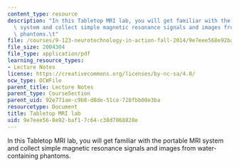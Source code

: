 ```yaml
---
content_type: resource
description: "In this Tabletop MRI lab, you will get familiar with the portable MRI\
  \ system and collect simple magnetic resonance signals and images from water-containing\
  \ phantoms.\t"
file: /courses/9-123-neurotechnology-in-action-fall-2014/9e7eee568e92baf17c64c38d7068828e_MIT9_123F14_Lab9.pdf
file_size: 2004304
file_type: application/pdf
learning_resource_types:
- Lecture Notes
license: https://creativecommons.org/licenses/by-nc-sa/4.0/
ocw_type: OCWFile
parent_title: Lecture Notes
parent_type: CourseSection
parent_uid: 92e771ae-c9b8-d8de-51ce-728fbb00e3ba
resourcetype: Document
title: Tabletop MRI lab
uid: 9e7eee56-8e92-baf1-7c64-c38d7068828e
---
```

In this Tabletop MRI lab, you will get familiar with the portable MRI system and collect simple magnetic resonance signals and images from water-containing phantoms.	
